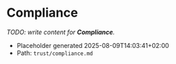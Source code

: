 # Compliance

_TODO: write content for **Compliance**._

- Placeholder generated 2025-08-09T14:03:41+02:00
- Path: `trust/compliance.md`
